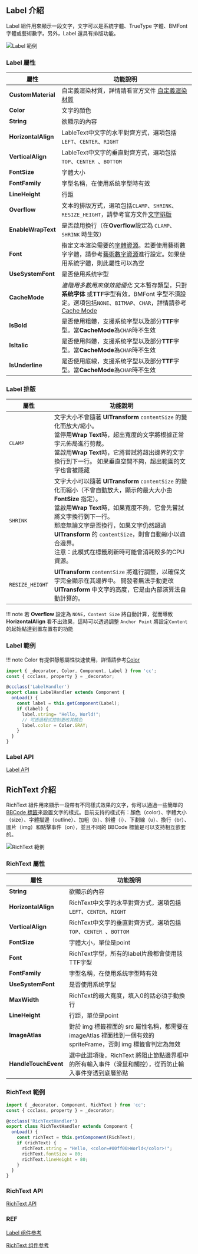 ## **Label 介紹**

Label 組件用來顯示一段文字，文字可以是系統字體、TrueType 字體、BMFont 字體或藝術數字。另外，Label 還具有排版功能。

![Label 範例][Label Example]

### **Label 屬性**

| 屬性   | 功能說明 |
| ------------------- | ------------------------------ |
|**CustomMaterial**| 自定義渲染材質，詳情請看官方文件 [自定義渲染材質](https://docs.cocos.com/creator/3.6/manual/zh/ui-system/components/engine/ui-material.html) |
|**Color**| 文字的顏色 |
|**String**| 欲顯示的內容 |
|**HorizontalAlign**| LableText中文字的水平對齊方式，選項包括`LEFT`、`CENTER`、`RIGHT` |
|**VerticalAlign**| LableText中文字的垂直對齊方式，選項包括`TOP`、`CENTER `、`BOTTOM` |
|**FontSize**| 字體大小 |
|**FontFamily**| 字型名稱，在使用系统字型時有效 |
|**LineHeight**| 行距 |
|**Overflow**| 文本的排版方式，選項包括`CLAMP`、`SHRINK`、`RESIZE_HEIGHT`，請參考官方文件[文字排版](https://docs.cocos.com/creator/3.6/manual/zh/ui-system/components/engine/label-layout.html) |
|**EnableWrapText**| 是否啟用換行（在**Overflow**設定為 `CLAMP`、`SHRINK` 時生效） |
|**Font**| 指定文本渲染需要的[字體資源](https://docs.cocos.com/creator/3.6/manual/zh/asset/font.html)。若要使用藝術數字字體，請參考[藝術數字資源](https://docs.cocos.com/creator/3.6/manual/zh/asset/label-atlas.html)進行設定。如果使用系統字體，則此屬性可以為空 |
|**UseSystemFont**| 是否使用系统字型 |
|**CacheMode**| *進階用多數用來做效能優化* 文本暫存類型，只對**系统字体** 或**TTF**字型有效，BMFont 字型不須設定。選項包括`NONE`、`BITMAP`、`CHAR`，詳情請參考[Cache Mode](https://docs.cocos.com/creator/3.6/manual/zh/ui-system/components/editor/label.html#%E6%96%87%E6%9C%AC%E7%BC%93%E5%AD%98%E7%B1%BB%E5%9E%8B%EF%BC%88cache-mode%EF%BC%89) |
|**IsBold**| 是否使用粗體，支援系统字型以及部分**TTF**字型。當**CacheMode**為`CHAR`時不生效 |
|**IsItalic**| 是否使用斜體，支援系统字型以及部分**TTF**字型。當**CacheMode**為`CHAR`時不生效 |
|**IsUnderline**| 是否使用底線，支援系统字型以及部分**TTF**字型。當**CacheMode**為`CHAR`時不生效 |

### **Label 排版**

| 屬性   | 功能說明 |
| ------------------- | ------------------------------ |
| `CLAMP` | 文字大小不會隨著 **UITransform** `contentSize` 的變化而放大/縮小。</br>當停用**Wrap Text**時，超出寬度的文字將根據正常字元佈局進行剪裁。</br>當啟用**Wrap Text**時，它將嘗試將超出邊界的文字換行到下一行。 如果垂直空間不夠，超出範圍的文字也會被隱藏 |
| `SHRINK` | 文字大小可以隨著 **UITransform** `contentSize` 的變化而縮小（不會自動放大，顯示的最大大小由 **FontSize** 指定）。</br>當啟用**Wrap Text**時，如果寬度不夠，它會先嘗試將文字換行到下一行。</br>那麼無論文字是否換行，如果文字仍然超過 **UITransform** 的 `contentSize`，則會自動縮小以適合邊界。</br>注意：此模式在標籤刷新時可能會消耗較多的CPU資源。 |
| `RESIZE_HEIGHT` | **UITransform** `contentSize` 將進行調整，以確保文字完全顯示在其邊界中。 開發者無法手動更改 **UITransform**  中文字的高度，它是由內部演算法自動計算的。 |

!!! note
    若 **Overflow** 設定為 `NONE`，`Content Size` 將自動計算，從而導致 **HorizontalAlign** 看不出效果，這時可以透過調整 `Anchor Point` 將設定`Content`的起始點達到置左置右的功能

### **Label 範例**

!!! note
    Color 有提供靜態屬性快速使用，詳情請參考[Color](https://docs.cocos.com/creator/3.6/api/zh/class/math.Color)

```ts
import { _decorator, Color, Component, Label } from 'cc';
const { ccclass, property } = _decorator;

@ccclass('LabelHandler')
export class LabelHandler extends Component {
  onLoad() {
    const label = this.getComponent(Label);
    if (label) {
      label.string= "Hello, World!";
      // 可透過程式控制更改其顏色
      label.color = Color.GRAY;
    }
  }
}

```

### **Label API**

[Label API](https://docs.cocos.com/creator/3.6/api/zh/class/Label)

## **RichText 介紹**

RichText 組件用來顯示一段帶有不同樣式效果的文字，你可以通過一些簡單的 [BBCode 標籤](https://docs.cocos.com/creator/3.6/manual/zh/ui-system/components/editor/richtext.html#bbcode-%E6%A0%87%E7%AD%BE%E6%A0%BC%E5%BC%8F)來設置文字的樣式。目前支持的樣式有：顏色（color）、字體大小（size）、字體描邊（outline）、加粗（b）、斜體（i）、下劃線（u）、換行（br）、圖片（img）和點擊事件（on），並且不同的 BBCode 標籤是可以支持相互嵌套的。

![RichText 範例][RichText Example]

### **RichText 屬性**

| 屬性   | 功能說明 |
| ------------------- | ------------------------------ |
| **String** | 欲顯示的內容 |
| **HorizontalAlign** | RichText中文字的水平對齊方式，選項包括`LEFT`、`CENTER`、`RIGHT` |
| **VerticalAlign** | RichText中文字的垂直對齊方式，選項包括`TOP`、`CENTER `、`BOTTOM` |
|**FontSize**| 字體大小，單位是point |
|**Font**| RichText字型，所有的label片段都會使用該TTF字型 |
|**FontFamily**| 字型名稱，在使用系统字型時有效 |
|**UseSystemFont**| 是否使用系统字型 |
|**MaxWidth**| RichText的最大寬度，填入0的話必須手動換行 |
|**LineHeight**| 行距，單位是point |
|**ImageAtlas**| 對於 img 標籤裡面的 src 屬性名稱，都需要在 imageAtlas 裡面找到一個有效的 spriteFrame，否則 img 標籤會判定為無效 |
|**HandleTouchEvent**| 選中此選項後，RichText 將阻止節點邊界框中的所有輸入事件（滑鼠和觸控），從而防止輸入事件穿透到底層節點 |

### **RichText 範例**

```ts
import { _decorator, Component, RichText } from 'cc';
const { ccclass, property } = _decorator;

@ccclass('RichTextHandler')
export class RichTextHandler extends Component {
  onLoad() {
    const richText = this.getComponent(RichText);
    if (richText) {
      richText.string = "Hello, <color=#00ff00>World</color>!";
      richText.fontSize = 80;
      richText.lineHeight = 80;
    }
  }
}
```

### **RichText API**

[RichText API](https://docs.cocos.com/creator/3.6/api/zh/class/RichText)

### REF

[Label Example]: https://docs.cocos.com/creator/3.6/manual/zh/ui-system/components/editor/label/label-property.png "圖片來源：Label 组件参考"

[RichText Example]: https://docs.cocos.com/creator/3.6/manual/zh/ui-system/components/editor/richText/richtext.png "圖片來源：RichText 组件参考"

[Label 组件参考](https://docs.cocos.com/creator/3.6/manual/zh/ui-system/components/editor/label.html?h=label)

[RichText 组件参考](https://docs.cocos.com/creator/3.6/manual/zh/ui-system/components/editor/richtext.html?h=rich)
